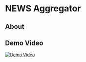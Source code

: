 # NEWS Aggregator



## About



## Demo Video

[![Demo Video](https://img.youtube.com/vi/0aLXGALSal4/0.jpg)](https://youtu.be/0aLXGALSal4)

